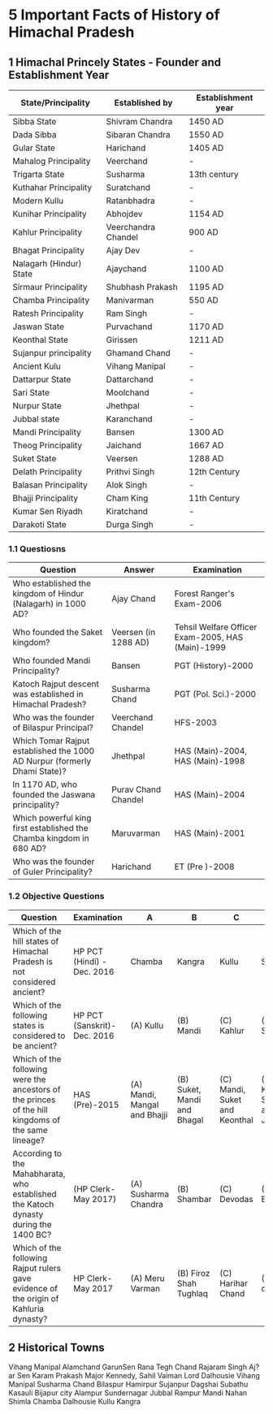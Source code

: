 # 5 Important Facts of History of Himachal Pradesh
## 1 Himachal Princely States - Founder and Establishment Year
| State/Principality      | Established by      | Establishment year |
| ----------------------- | ------------------- | ------------------ |
| Sibba State             | Shivram Chandra     | 1450 AD            |
| Dada Sibba              | Sibaran Chandra     | 1550 AD            |
| Gular State             | Harichand           | 1405 AD            |
| Mahalog Principality    | Veerchand           | -                  |
| Trigarta State          | Susharma            | 13th century       |
| Kuthahar Principality   | Suratchand          | -                  |
| Modern Kullu            | Ratanbhadra         | -                  |
| Kunihar Principality    | Abhojdev            | 1154 AD            |
| Kahlur Principality     | Veerchandra Chandel | 900 AD             |
| Bhagat Principality     | Ajay Dev            | -                  |
| Nalagarh (Hindur) State | Ajaychand           | 1100 AD            |
| Sirmaur Principality    | Shubhash Prakash    | 1195 AD            |
| Chamba Principality     | Manivarman          | 550 AD             |
| Ratesh Principality     | Ram Singh           | -                  |
| Jaswan State            | Purvachand          | 1170 AD            |
| Keonthal State          | Girissen            | 1211 AD            |
| Sujanpur principality   | Ghamand Chand       | -                  |
| Ancient Kulu            | Vihang Manipal      | -                  |
| Dattarpur State         | Dattarchand         | -                  |
| Sari State              | Moolchand           | -                  |
| Nurpur State            | Jhethpal            | -                  |
| Jubbal state            | Karanchand          | -                  |
| Mandi Principality      | Bansen              | 1300 AD            |
| Theog Principality      | Jaichand            | 1667 AD            |
| Suket State             | Veersen             | 1288 AD            |
| Delath Principality     | Prithvi Singh       | 12th Century       |
| Balasan Principality    | Alok Singh          | -                  |
| Bhajji Principality     | Cham King           | 11th Century       |
| Kumar Sen Riyadh        | Kiratchand          | -                  |
| Darakoti State          | Durga Singh         | -                  |
### 1.1 Questiosns
| Question                                                                  | Answer               | Examination                                         |
| ------------------------------------------------------------------------- | -------------------- | --------------------------------------------------- |
| Who established the kingdom of Hindur (Nalagarh) in 1000 AD?              | Ajay Chand           | Forest Ranger's Exam-2006                         |
| Who founded the Saket kingdom?                                            | Veersen (in 1288 AD) | Tehsil Welfare Officer Exam-2005, HAS (Main)-1999 |
| Who founded Mandi Principality?                                           | Bansen               | PGT (History)-2000                                |
| Katoch Rajput descent was established in Himachal Pradesh?                | Susharma Chand       | PGT (Pol. Sci.)-2000                              |
| Who was the founder of Bilaspur Principal?                                | Veerchand Chandel    | HFS-2003                                          |
| Which Tomar Rajput established the 1000 AD Nurpur (formerly Dhami State)? | Jhethpal             | HAS (Main)-2004, HAS (Main)-1998                  |
| In 1170 AD, who founded the Jaswana principality?                         | Purav Chand Chandel  | HAS (Main)-2004                                   |
| Which powerful king first established the Chamba kingdom in 680 AD?       | Maruvarman           | HAS (Main)-2001                                   |
| Who was the founder of Guler Principality?                                | Harichand            | ET (Pre )-2008                                    |
### 1.2 Objective Questions
| Question                                                                                           | Examination                 | A                            | B                           | C                             | D                              | Answer                        |
| -------------------------------------------------------------------------------------------------- | --------------------------- | ---------------------------- | --------------------------- | ----------------------------- | ------------------------------ | ----------------------------- |
| Which of the hill states of Himachal Pradesh is not considered ancient?                            | HP PCT (Hindi) -Dec. 2016   | Chamba                       | Kangra                      | Kullu                         | Suket                          | Suket                         |
| Which of the following states is considered to be ancient?                                         | HP PCT (Sanskrit)-Dec. 2016 | (A) Kullu                    | (B) Mandi                   | (C) Kahlur                    | (D) Sirmaur                    | Kullu                         |
| Which of the following were the ancestors of the princes of the hill kingdoms of the same lineage? | HAS (Pre)-2015              | (A) Mandi, Mangal and Bhajji | (B) Suket, Mandi and Bhagal | (C) Mandi, Suket and Keonthal | (D) Keonthal, Suket and Jubbal | (C) Mandi, Suket and Keonthal |
| According to the Mahabharata, who established the Katoch dynasty during the 1400 BC?               | (HP Clerk-May 2017)         | (A) Susharma Chandra         | (B) Shambar                 | (C) Devodas                   | (D) Bhima                      | (A) Susharma Chandra          |
| Which of the following Rajput rulers gave evidence of the origin of Kahluria dynasty?              | HP Clerk-May 2017           | (A) Meru Varman              | (B) Firoz Shah Tughlaq      | (C) Harihar Chand             | (D) None of these              | (C) Harihar Chand             |
## 2 Historical Towns
Vihang Manipal
Alamchand
GarunSen
Rana Tegh Chand
Rajaram Singh
Aj?ar Sen
Karam Prakash
Major Kennedy,
Sahil Vaiman
Lord Dalhousie
Vihang Manipal
Susharma Chand
Bilaspur
Hamirpur
Sujanpur
Dagshai
Subathu
Kasauli
Bijapur city
Alampur
Sundernagar
Jubbal
Rampur
Mandi
Nahan
Shimla
Chamba
Dalhousie
Kullu
Kangra
